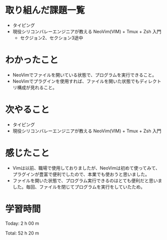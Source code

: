 # 取り組んだ課題一覧
- タイピング
- 現役シリコンバレーエンジニアが教える NeoVim(VIM) + Tmux + Zsh 入門
  - セクジョン2、セクション3途中
  
# わかったこと
- NeoVimでファイルを開いている状態で、プログラムを実行できること。
- NeoVimでプラグインを使用すれば、ファイルを開いた状態でもディレクトリ構成が見れること。

# 次やること
- タイピング
- 現役シリコンバレーエンジニアが教える NeoVim(VIM) + Tmux + Zsh 入門

# 感じたこと
- Vimは以前、職場で使用しておりましたが、NeoVimは初めて使ってみて、プラグインが豊富で便利でしたので、本業でも使おうと思いました。
- ファイルを開いた状態で、プログラム実行できるのはとても便利だと思いました。毎回、ファイルを閉じてプログラムを実行をしていたため。

# 学習時間
Today: 2 h 00 m

Total: 52 h 20 m
